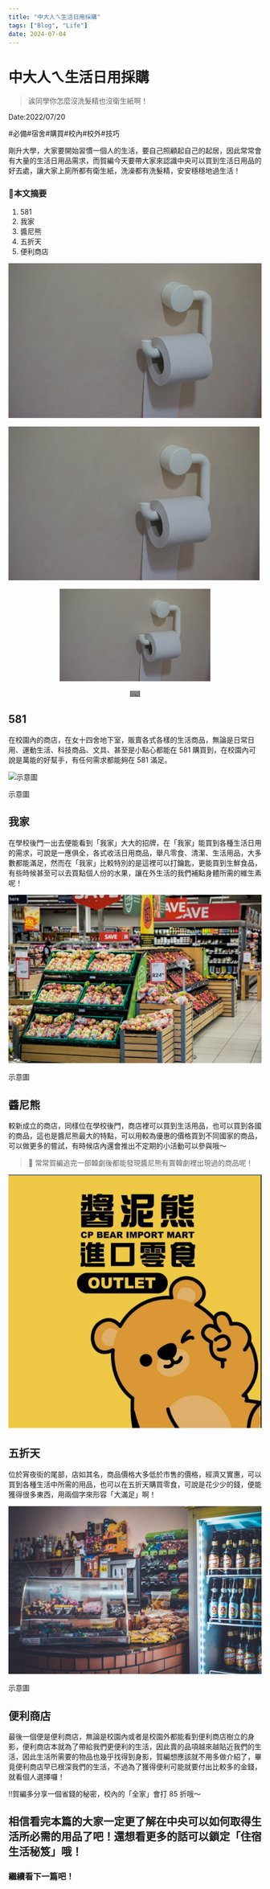 ```yaml
---
title: "中大人ㄟ生活日用採購"
tags: ["Blog", "Life"]
date: 2024-07-04
---
```

# 中大人ㄟ生活日用採購

> 誒同學你怎麼沒洗髮精也沒衛生紙啊！
> 

Date:2022/07/20

#必備#宿舍#購買#校內#校外#技巧

剛升大學，大家要開始習慣一個人的生活，要自己照顧起自己的起居，因此常常會有大量的生活日用品需求，而賀編今天要帶大家來認識中央可以買到生活日用品的好去處，讓大家上廁所都有衛生紙，洗澡都有洗髮精，安安穩穩地過生活！

### 🧸本文摘要

1. 581
2. 我家
3. 醬尼熊
4. 五折天
5. 便利商店

![pexels-hermaion-191845.jpg](https://github.com/NCU-FRESH/2024-blog/blob/main/%E4%B8%AD%E5%A4%A7%E4%BA%BA%E3%84%9F%E7%94%9F%E6%B4%BB%E6%97%A5%E7%94%A8%E6%8E%A1%E8%B3%BC/pexels-hermaion-191845.jpg?raw=true)

<img src="https://github.com/NCU-FRESH/2024-blog/blob/main/%E4%B8%AD%E5%A4%A7%E4%BA%BA%E3%84%9F%E7%94%9F%E6%B4%BB%E6%97%A5%E7%94%A8%E6%8E%A1%E8%B3%BC/pexels-hermaion-191845.jpg" alt="pexels-hermaion-191845" width="500"/>

<p align="center">
    <img src="https://raw.githubusercontent.com/NCU-FRESH/2024-blog/main/%E4%B8%AD%E5%A4%A7%E4%BA%BA%E3%84%9F%E7%94%9F%E6%B4%BB%E6%97%A5%E7%94%A8%E6%8E%A1%E8%B3%BC/pexels-hermaion-191845.jpg" alt="pexels-hermaion-191845" width="300">
</p>

<div align="center">
    <img src="https://raw.githubusercontent.com/NCU-FRESH/2024-blog/main/%E4%B8%AD%E5%A4%A7%E4%BA%BA%E3%84%9F%E7%94%9F%E6%B4%BB%E6%97%A5%E7%94%A8%E6%8E%A1%E8%B3%BC/pexels-hermaion-191845.jpg" alt="pexels-hermaion-191845" width="20">
</div>


## 581

在校園內的商店，在女十四舍地下室，販賣各式各樣的生活商品，無論是日常日用、運動生活、科技商品、文具、甚至是小點心都能在 581 購買到，在校園內可說是萬能的好幫手，有任何需求都能夠在 581 滿足。

![示意圖](https://github.com/NCU-FRESH/2024-blog/blob/main/%E4%B8%AD%E5%A4%A7%E4%BA%BA%E3%84%9F%E7%94%9F%E6%B4%BB%E6%97%A5%E7%94%A8%E6%8E%A1%E8%B3%BC/pexels-craig-adderley-1727684.jpg?raw=true)

示意圖

## 我家

在學校後門一出去便能看到「我家」大大的招牌，在「我家」能買到各種生活日用的需求，可說是一應俱全，各式收活日用商品，舉凡零食、清潔、生活用品，大多數都能滿足，然而在「我家」比較特別的是這裡可以打鑰匙，更能買到生鮮食品，有些時候甚至可以去買點個人份的水果，讓在外生活的我們補點身體所需的維生素呢！

![示意圖](https://github.com/NCU-FRESH/2024-blog/blob/main/%E4%B8%AD%E5%A4%A7%E4%BA%BA%E3%84%9F%E7%94%9F%E6%B4%BB%E6%97%A5%E7%94%A8%E6%8E%A1%E8%B3%BC/pexels-pixabay-264636.jpg?raw=true)

示意圖

## 醬尼熊

較新成立的商店，同樣位在學校後門，商店裡可以買到生活用品，也可以買到各國的商品，這也是醬尼熊最大的特點，可以用較為優惠的價格買到不同國家的商品，可以做更多的嘗試，有時候店內還會推出不定期的小活動可以參與哦～

> 🧸 常常賀編追完一部韓劇後都能發現醬尼熊有賣韓劇裡出現過的商品呢！
> 

![Screen Shot 2022-07-20 at 9.25.04 PM.png](https://github.com/NCU-FRESH/2024-blog/blob/main/%E4%B8%AD%E5%A4%A7%E4%BA%BA%E3%84%9F%E7%94%9F%E6%B4%BB%E6%97%A5%E7%94%A8%E6%8E%A1%E8%B3%BC/Screen_Shot_2022-07-20_at_9.25.04_PM.png?raw=true)

## 五折天

位於宵夜街的尾部，店如其名，商品價格大多低於市售的價格，經濟又實惠，可以買到各種生活中所需的用品，也可以在五折天購買零食，可說是花少少的錢，便能獲得很多東西，用兩個字來形容「大滿足」啊！

![示意圖](https://github.com/NCU-FRESH/2024-blog/blob/main/%E4%B8%AD%E5%A4%A7%E4%BA%BA%E3%84%9F%E7%94%9F%E6%B4%BB%E6%97%A5%E7%94%A8%E6%8E%A1%E8%B3%BC/pexels-caio-64613.jpg?raw=true)

示意圖

## 便利商店

最後一個便是便利商店，無論是校園內或者是校園外都能看到便利商店樹立的身影，便利商店本就為了帶給我們更便利的生活，因此賣的品項越來越貼近我們的生活，因此生活所需要的物品也幾乎找得到身影，賀編想應該就不用多做介紹了，畢竟便利商店早已根深我們的生活，不過為了獲得便利可能就要付出比較多的金錢，就看個人選擇囉！

‼️賀編多分享一個省錢的秘密，校內的「全家」會打 85 折哦～

## 相信看完本篇的大家一定更了解在中央可以如何取得生活所必需的用品了吧！還想看更多的話可以鎖定「住宿生活秘笈」哦！

### 繼續看下一篇吧！

[](https://ncufresh.ncu.edu.tw/blog/life/?postId=5efa97a5-16d6-4fee-82fe-f67f22e1f675)
